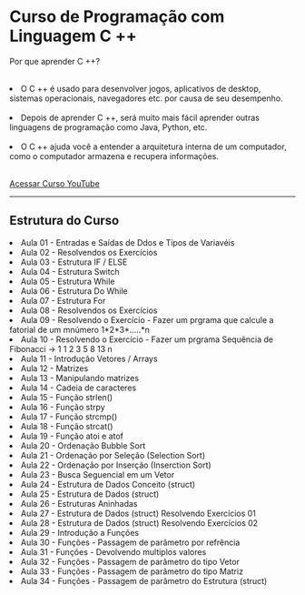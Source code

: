 #   Curso de  Programação com Linguagem C ++

  Por que aprender C ++? <br><br>
<li>O C ++ é usado para desenvolver jogos, aplicativos de desktop, sistemas operacionais, navegadores etc. por causa de seu desempenho.</li><br>
<li>Depois de aprender C ++, será muito mais fácil aprender outras linguagens de programação como Java, Python, etc.</li><br>
<li>O C ++ ajuda você a entender a arquitetura interna de um computador, como o computador armazena e recupera informações.</li><br>

<a href="https://www.youtube.com/watch?v=yHbFhAyOqZQ" target="_blank"> Acessar Curso YouTube</a>

<hr>
<h2> Estrutura do Curso</h2>

<li>Aula 01 - Entradas e Saídas de Ddos e Tipos de Variavéis </li>
<li>Aula 02 - Resolvendos os Exercícios </li>
<li>Aula 03 - Estrutura IF / ELSE </li>
<li>Aula 04 - Estrutura Switch </li>
<li>Aula 05 - Estrutura While </li>
<li>Aula 06 - Estrutura Do While </li>
<li>Aula 07 - Estrutura  For</li>
<li>Aula 08 - Resolvendos os Exercícios </li>
<li>Aula 09 - Resolvendo o Exercício - Fazer um prgrama que calcule a fatorial de um mnúmero 1*2*3*.....*n </li>
<li>Aula 10 - Resolvendo o Exercício - Fazer um prgrama Sequência de Fibonacci -> 1 1 2 3 5 8 13 n  </li>
<li>Aula 11 - Introdução Vetores / Arrays </li>
<li>Aula 12 - Matrizes </li>
<li>Aula 13 - Manipulando matrizes </li>
<li>Aula 14 - Cadeia de caracteres </li>
<li>Aula 15 - Função strlen() </li>
<li>Aula 16 - Função strpy </li>
<li>Aula 17 - Função strcmp() </li>
<li>Aula 18 - Função strcat() </li>
<li>Aula 19 - Função atoi e atof </li>
<li>Aula 20 - Ordenação Bubble Sort </li>
<li>Aula 21 - Ordenação por Seleção (Selection Sort) </li>
<li>Aula 22 - Ordenação por Inserção (Inserction Sort) </li>
<li>Aula 23 - Busca Seguencial em um Vetor </li>
<li>Aula 24 - Estrutura de Dados Conceito (struct) </li>
<li>Aula 25 - Estrutura de Dados (struct) </li>
<li>Aula 26 - Estruturas Aninhadas </li>
<li>Aula 27 - Estrutura de Dados (struct) Resolvendo Exercícios 01 </li>
<li>Aula 28 - Estrutura de Dados (struct) Resolvendo Exercícios 02  </li>
<li>Aula 29 - Introdução a Funções </li>
<li>Aula 30 - Funções - Passagem de parâmetro por refrência </li>
<li>Aula 31 - Funções - Devolvendo multiplos valores  </li>
<li>Aula 32 - Funções - Passagem de parâmetro do tipo Vetor </li>
<li>Aula 33 - Funções - Passagem de parâmetro do tipo Matriz </li>
<li>Aula 34 - Funções - Passagem de parâmetro do Estrutura (struct) </li>




